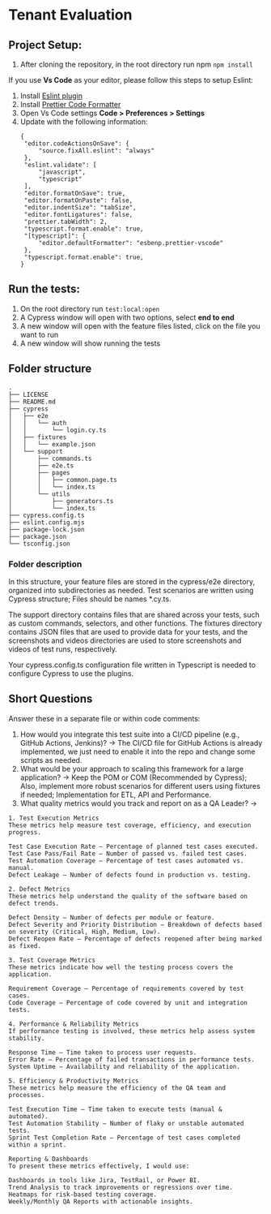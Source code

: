 # Tenant Evaluation

## Project Setup:

1. After cloning the repository, in the root directory run npm `npm install`

If you use **Vs Code** as your editor, please follow this steps to setup Eslint:

1. Install [Eslint plugin](https://marketplace.visualstudio.com/items?itemName=dbaeumer.vscode-eslint)
2. Install [Prettier Code Formatter](https://marketplace.visualstudio.com/items?itemName=esbenp.prettier-vscode)
3. Open Vs Code settings **Code > Preferences > Settings**
4. Update with the following information:
   ```
   {
   	"editor.codeActionsOnSave": {
   		"source.fixAll.eslint": "always"
   	},
   	"eslint.validate": [
   		"javascript",
   		"typescript"
   	],
   	"editor.formatOnSave": true,
   	"editor.formatOnPaste": false,
   	"editor.indentSize": "tabSize",
   	"editor.fontLigatures": false,
   	"prettier.tabWidth": 2,
   	"typescript.format.enable": true,
    "[typescript]": {
        "editor.defaultFormatter": "esbenp.prettier-vscode"
    },
    "typescript.format.enable": true,
   }
   ```

## Run the tests:

1. On the root directory run `test:local:open`
2. A Cypress window will open with two options, select **end to end**
3. A new window will open with the feature files listed, click on the file you want to run
4. A new window will show running the tests

## Folder structure

```
.
├── LICENSE
├── README.md
├── cypress
│   ├── e2e
│   │   └── auth
│   │       └── login.cy.ts
│   ├── fixtures
│   │   └── example.json
│   └── support
│       ├── commands.ts
│       ├── e2e.ts
│       ├── pages
│       │   ├── common.page.ts
│       │   └── index.ts
│       └── utils
│           ├── generators.ts
│           └── index.ts
├── cypress.config.ts
├── eslint.config.mjs
├── package-lock.json
├── package.json
└── tsconfig.json
```

### Folder description

In this structure, your feature files are stored in the cypress/e2e directory, organized into subdirectories as needed.
Test scenarios are written using Cypress structure; Files should be names \*.cy.ts.

The support directory contains files that are shared across your tests, such as custom commands, selectors, and other
functions. The fixtures directory contains JSON files that are used to provide data for your tests, and the screenshots
and videos directories are used to store screenshots and videos of test runs, respectively.

Your cypress.config.ts configuration file written in Typescript is needed to configure Cypress to use the plugins.

## Short Questions

Answer these in a separate file or within code comments:

1. How would you integrate this test suite into a CI/CD pipeline (e.g., GitHub Actions, Jenkins)? -> The CI/CD file for
   GitHub Actions is already implemented, we just need to enable it into the repo and change some scripts as needed.
2. What would be your approach to scaling this framework for a large application? -> Keep the POM or COM (Recommended by
   Cypress); Also, implement more robust scenarios for different users using fixtures if needed; Implementation for ETL,
   API and Performance.
3. What quality metrics would you track and report on as a QA Leader? ->

```
1. Test Execution Metrics
These metrics help measure test coverage, efficiency, and execution progress.

Test Case Execution Rate – Percentage of planned test cases executed.
Test Case Pass/Fail Rate – Number of passed vs. failed test cases.
Test Automation Coverage – Percentage of test cases automated vs. manual.
Defect Leakage – Number of defects found in production vs. testing.

2. Defect Metrics
These metrics help understand the quality of the software based on defect trends.

Defect Density – Number of defects per module or feature.
Defect Severity and Priority Distribution – Breakdown of defects based on severity (Critical, High, Medium, Low).
Defect Reopen Rate – Percentage of defects reopened after being marked as fixed.

3. Test Coverage Metrics
These metrics indicate how well the testing process covers the application.

Requirement Coverage – Percentage of requirements covered by test cases.
Code Coverage – Percentage of code covered by unit and integration tests.

4. Performance & Reliability Metrics
If performance testing is involved, these metrics help assess system stability.

Response Time – Time taken to process user requests.
Error Rate – Percentage of failed transactions in performance tests.
System Uptime – Availability and reliability of the application.

5. Efficiency & Productivity Metrics
These metrics help measure the efficiency of the QA team and processes.

Test Execution Time – Time taken to execute tests (manual & automated).
Test Automation Stability – Number of flaky or unstable automated tests.
Sprint Test Completion Rate – Percentage of test cases completed within a sprint.

Reporting & Dashboards
To present these metrics effectively, I would use:

Dashboards in tools like Jira, TestRail, or Power BI.
Trend Analysis to track improvements or regressions over time.
Heatmaps for risk-based testing coverage.
Weekly/Monthly QA Reports with actionable insights.
```
